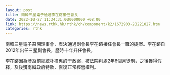 ```yaml
---
layout: post
title: 南韓三星電子通過李在鎔接任會長
date: 2022-10-27 11:34:31.000000000 +08:00
link: https://news.rthk.hk/rthk/ch/component/k2/1672903-20221027.htm
categories: rthk
---
```


南韓三星電子召開理事會，表決通過副會長李在鎔接任會長一職的提案。李在鎔自2012年出任三星副會長，歷時十年升任會長。

李在鎔因為涉及前總統朴槿惠的干政案，被法院判處2年6個月徒刑，之後獲得假釋，及後獲南韓政府特赦，恢復正常經營權利。
